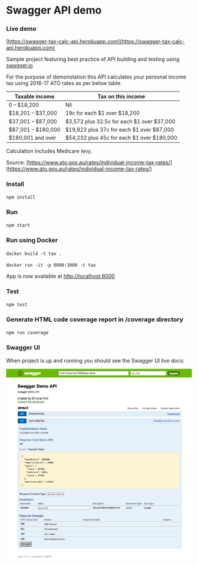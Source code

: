 # Swagger API demo

### Live demo
[https://swagger-tax-calc-api.herokuapp.com](https://swagger-tax-calc-api.herokuapp.com)

Sample project featuring best practice of API building and testing using [swagger.io](https://swagger/io)  

For the purpose of demonstation this API calculates your personal income tax using 2016-17 ATO rates as per below table.  

| Taxable income     | Tax on this income                         |
|--------------------|--------------------------------------------|
| 0 – $18,200        | Nil                                        |
| $18,201 – $37,000  | 19c for each $1 over $18,200               |
| $37,001 – $87,000  | $3,572 plus 32.5c for each $1 over $37,000 |
| $87,001 – $180,000 | $19,822 plus 37c for each $1 over $87,000  |
| $180,001 and over  | $54,232 plus 45c for each $1 over $180,000 |

Calculation includes Medicare levy.

Source: [https://www.ato.gov.au/rates/individual-income-tax-rates/](https://www.ato.gov.au/rates/individual-income-tax-rates/)

### Install
 `npm install`
 
### Run  
`npm start`

### Run using Docker
`docker build -t tax .`  

`docker run -it -p 8000:3000 -t tax`  

App is now available at [http://localhost:8000](http://localhost:8000)

### Test
`npm test`

### Generate HTML code coverage report in /coverage directory
`npm run coverage`  

### Swagger UI
When project is up and running you should see the Swagger UI live docs:

 
![Swagger UI](https://raw.githubusercontent.com/ChristianRich/swagger-api-demo/master/images/swagger.png)
